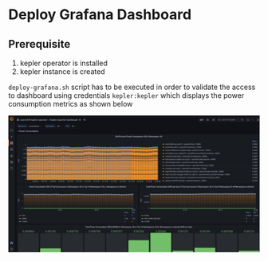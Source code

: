 # Deploy Grafana Dashboard

## Prerequisite

1. kepler operator is installed
2. kepler instance is created

`deploy-grafana.sh` script has to be executed in order to validate the access 
to dashboard using credentials `kepler:kepler` which displays the power consumption 
metrics as shown below

![Grafana Dashboard](assets/grafana-dashboard.png)